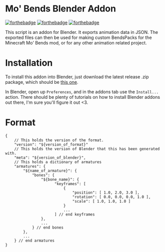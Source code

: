 # Mo' Bends Blender Addon
[![forthebadge](https://forthebadge.com/images/badges/built-with-love.svg)](https://forthebadge.com)
[![forthebadge](https://forthebadge.com/images/badges/made-with-python.svg)](https://forthebadge.com)
[![forthebadge](https://forthebadge.com/images/badges/powered-by-oxygen.svg)](https://forthebadge.com)

This script is an addon for Blender. It exports animation data in JSON. The exported files can then be used for making custom BendsPacks for the Minecraft Mo' Bends mod, or for any other animation related project.

# Installation

To install this addon into Blender, just download the latest release .zip package, which should be
[this one](https://github.com/mobends/mobends-blender-addon/releases/download/v0.1/io_anim_mobends_0.1.zip).

In Blender, open up `Preferences`, and in the addons tab use the `Install...` action.
There should be plenty of tutorials on how to install Blender addons out there, I'm sure you'll figure it out <3.

# Format
```jsonc
{
    // This holds the version of the format.
    "version": "${version_of_format}"
    // This holds the version of Blender that this has been generated with.
    "meta": "${version_of_blender}",
    // This holds a dictionary of armatures
    "armatures": {
        "${name_of_armature}": {
            "bones": {
                "${bone_name}": {
                      "keyframes": [
                          {
                              "position": [ 1.0, 2.0, 3.0 ],
                              "rotation": [ 0.0, 0.0, 0.0, 1.0 ],
                              "scale": [ 1.0, 1.0, 1.0 ]
                          }
                          ...
                      ] // end keyframes
                },
                ...
            } // end bones
        },
        ...
    } // end armatures
}
```

